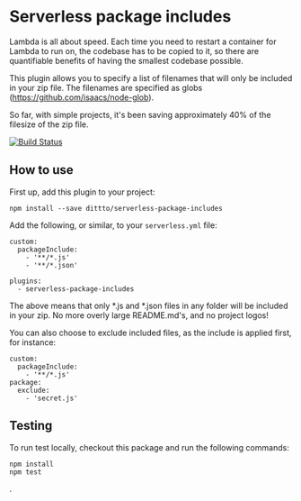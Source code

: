 # Serverless package includes

Lambda is all about speed. Each time you need to restart a container for Lambda to run on, the codebase has to be copied to it, so there are quantifiable benefits of having the smallest codebase possible.

This plugin allows you to specify a list of filenames that will only be included in your zip file. The filenames are specified as globs (https://github.com/isaacs/node-glob).

So far, with simple projects, it's been saving approximately 40% of the filesize of the zip file.

[![Build Status](https://travis-ci.org/dittto/serverless-package-includes.svg?branch=master)](https://travis-ci.org/dittto/serverless-package-includes)

## How to use

First up, add this plugin to your project:

```
npm install --save dittto/serverless-package-includes
```

Add the following, or similar, to your `serverless.yml` file:

```
custom:
  packageInclude:
    - '**/*.js'
    - '**/*.json'

plugins:
  - serverless-package-includes
```

The above means that only *.js and *.json files in any folder will be included in your zip. No more overly large README.md's, and no project logos!

You can also choose to exclude included files, as the include is applied first, for instance:

```
custom:
  packageInclude:
    - '**/*.js'
package:
  exclude:
    - 'secret.js'
```

## Testing

To run test locally, checkout this package and run the following commands:

```
npm install
npm test
```

.
